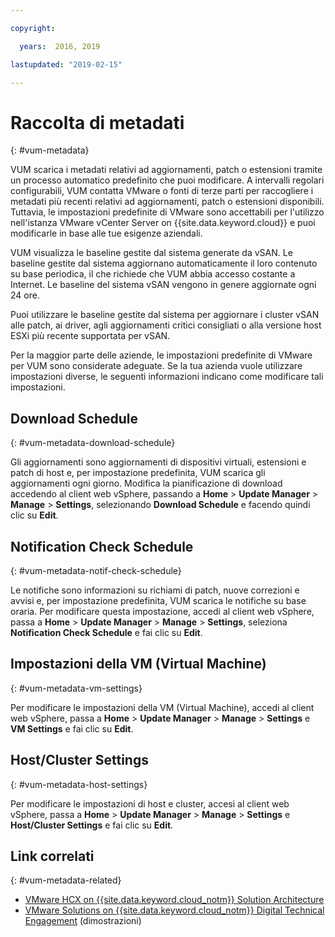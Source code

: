 ```yaml
---

copyright:

  years:  2016, 2019

lastupdated: "2019-02-15"

---
```


#	Raccolta di metadati
{: #vum-metadata}

VUM scarica i metadati relativi ad aggiornamenti, patch o estensioni tramite un processo automatico predefinito che puoi modificare. A intervalli regolari configurabili, VUM contatta VMware o fonti di terze parti per raccogliere i metadati più recenti relativi ad aggiornamenti, patch o estensioni disponibili. Tuttavia, le impostazioni predefinite di VMware sono accettabili per l'utilizzo nell'istanza VMware vCenter Server on {{site.data.keyword.cloud}} e puoi modificarle in base alle tue esigenze aziendali.

VUM visualizza le baseline gestite dal sistema generate da vSAN. Le baseline gestite dal sistema aggiornano automaticamente il loro contenuto su base periodica, il che richiede che VUM abbia accesso costante a Internet. Le baseline del sistema vSAN vengono in genere aggiornate ogni 24 ore.

Puoi utilizzare le baseline gestite dal sistema per aggiornare i cluster vSAN alle patch, ai driver, agli aggiornamenti critici consigliati o alla versione host ESXi più recente supportata per vSAN.

Per la maggior parte delle aziende, le impostazioni predefinite di VMware per VUM sono considerate adeguate. Se la tua azienda vuole utilizzare impostazioni diverse, le seguenti informazioni indicano come modificare tali impostazioni.

##	Download Schedule
{: #vum-metadata-download-schedule}

Gli aggiornamenti sono aggiornamenti di dispositivi virtuali, estensioni e patch di host e, per impostazione predefinita, VUM scarica gli aggiornamenti ogni giorno. Modifica la pianificazione di download accedendo al client web vSphere, passando a **Home** > **Update Manager** > **Manage** > **Settings**, selezionando **Download Schedule** e facendo quindi clic su **Edit**.

##	Notification Check Schedule
{: #vum-metadata-notif-check-schedule}

Le notifiche sono informazioni su richiami di patch, nuove correzioni e avvisi e, per impostazione predefinita, VUM scarica le notifiche su base oraria. Per modificare questa impostazione, accedi al client web vSphere, passa a **Home** > **Update Manager** > **Manage** > **Settings**, seleziona **Notification Check Schedule** e fai clic su **Edit**.

##	Impostazioni della VM (Virtual Machine)
{: #vum-metadata-vm-settings}

Per modificare le impostazioni della VM (Virtual Machine), accedi al client web vSphere, passa a **Home** > **Update Manager** > **Manage** > **Settings** e **VM Settings** e fai clic su **Edit**.

##	Host/Cluster Settings
{: #vum-metadata-host-settings}

Per modificare le impostazioni di host e cluster, accesi al client web vSphere, passa a **Home** > **Update Manager** > **Manage** > **Settings** e **Host/Cluster Settings** e fai clic su **Edit**.

## Link correlati
{: #vum-metadata-related}

* [VMware HCX on {{site.data.keyword.cloud_notm}} Solution Architecture](https://www.ibm.com/cloud/garage/files/HCX_Architecture_Design.pdf)
* [VMware Solutions on {{site.data.keyword.cloud_notm}} Digital Technical Engagement](https://ibm-dte.mybluemix.net/ibm-vmware) (dimostrazioni)
